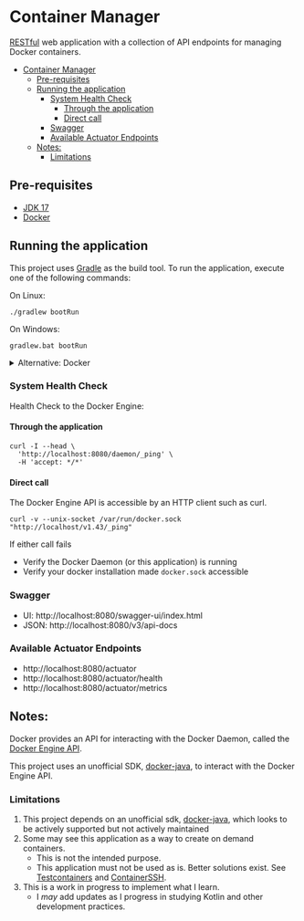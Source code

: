 # Container Manager

[RESTful](https://en.wikipedia.org/wiki/REST) web application with a collection of API endpoints for managing Docker containers.

<!-- TOC -->
* [Container Manager](#container-manager)
  * [Pre-requisites](#pre-requisites)
  * [Running the application](#running-the-application)
    * [System Health Check](#system-health-check)
      * [Through the application](#through-the-application)
      * [Direct call](#direct-call)
    * [Swagger](#swagger)
    * [Available Actuator Endpoints](#available-actuator-endpoints)
  * [Notes:](#notes)
    * [Limitations](#limitations)
<!-- TOC -->

## Pre-requisites
- [JDK 17](https://adoptium.net/en-GB/temurin/releases/)
- [Docker](https://docs.docker.com/get-docker/)

## Running the application
This project uses [Gradle](https://gradle.org/) as the build tool. 
To run the application, execute one of the following commands:

On Linux:
```shell
./gradlew bootRun
```

On Windows:
```shell
gradlew.bat bootRun
```

<details>
    <summary>Alternative: Docker</summary>

The docker container may not interact with the Docker Daemon as expected.
```shell
docker compose up
```
To clean up
```shell
docker compose down
```

</details>

### System Health Check
Health Check to the Docker Engine:
#### Through the application
```shell
curl -I --head \
  'http://localhost:8080/daemon/_ping' \
  -H 'accept: */*'
```
#### Direct call
The Docker Engine API is accessible by an HTTP client such as curl.
```shell
curl -v --unix-socket /var/run/docker.sock "http://localhost/v1.43/_ping"
```
If either call fails
- Verify the Docker Daemon (or this application) is running
- Verify your docker installation made `docker.sock` accessible

### Swagger
- UI: http://localhost:8080/swagger-ui/index.html
- JSON: http://localhost:8080/v3/api-docs

### Available Actuator Endpoints
- http://localhost:8080/actuator
- http://localhost:8080/actuator/health
- http://localhost:8080/actuator/metrics

## Notes:
Docker provides an API for interacting with the Docker Daemon, 
called the [Docker Engine API](https://docs.docker.com/engine/api/).

This project uses an unofficial SDK, [docker-java](https://github.com/docker-java/docker-java),
to interact with the Docker Engine API.

### Limitations
1. This project depends on an unofficial
   sdk, [docker-java](https://github.com/docker-java/docker-java),
   which looks to be actively supported but not actively maintained
2. Some may see this application as a way to create on demand containers.
   - This is not the intended purpose.
   - This application must not be used as is. Better solutions exist.
     See [Testcontainers](https://testcontainers.com/) and [ContainerSSH](https://containerssh.io/).
3. This is a work in progress to implement what I learn.
    - I *may* add updates as I progress in studying Kotlin and other development practices.
